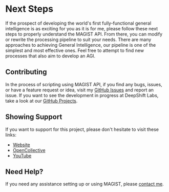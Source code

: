 # Next Steps

If the prospect of developing the world's first fully-functional general intelligence is as exciting for you as it is for me, please follow these next steps to properly understand the MAGIST API. From there, you can modify or rewrite the processing pipeline to suit your needs. There are many approaches to achieving General Intelligence, our pipeline is one of the simplest and most effective ones. Feel free to attempt to find new processes that also aim to develop an AGI.

## Contributing

In the process of scripting using MAGIST API, if you find any bugs, issues, or have a feature request or idea, visit my [GitHub Issues](https://github.com/DeepShift-Labs/MAGIST-Algorithm/issues) and report an issue. If you want to see the development in progress at DeepShift Labs, take a look at our [GitHub Projects](https://github.com/DeepShift-Labs/MAGIST-Algorithm/projects?type=classic).

## Showing Support

If you want to support for this project, please don't hesitate to visit these links:

* [Website](https://deepshift.dev/)
* [OpenCollective](https://opencollective.com/deepshift-labs)
* [YouTube](https://www.youtube.com/channel/UC6nu2aGbAEX3yy5b0W9GBIg)

## Need Help?

If you need any assistance setting up or using MAGIST, please [contact me](mailto:krishna.shah@deepshift.dev).
